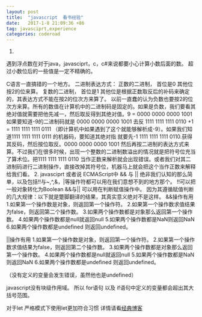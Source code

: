```yaml
---
layout: post
title:  "javascript  看书经验"
date:   2017-1-8 21:09:36 +86
tag: javasciprt,experience
categories: coderoad
---
```

1.
遇到浮点数在对于java，javasciprt，c，c#来说都要小心计算小数后面的数。
超过小数位后的一些值是一定不精确的。


C语言一直搞错的一个地方。
二进制表达方式：
正数的二进制， 首位是0 其他位按2的位来算。
复数的二进制， 首位是1 其他位是根据正数取反后的补码来确定的，其表达方式不能在按2的位次方来算了。 以前一直蠢的认为负数也要按2的位次方来算。所有的数值在计算机中的二进制码是固定的。如果是负数，我们要看其绝对值就需要把他先减一，然后取反得到其绝对值。9 = 0000 0000 0000 1001  如果要知道-9的二进制码就是 0000 0000 0000 1001 去反 1111 1111 1111 0110 +1 = 1111 1111 1111 0111 （即计算机中如果遇到了这个就能够解析成-9）。如果我们知道1111 1111 1111 0111 的机器码，要知道其绝对指 就要先-1 1111 1111 1111 0110.获得其反码，然后按位取反。0000 0000 0000 1001  然后再按二进制的表达方式来算。不过我们在很多时候，出现一个整数的二进制数溢出的情况就是把符号位充当了算术位。把1111 1111 1111 0110 当作正数来解析就会出现错误。或者我们对其二进制码进行二进制操作，直接改掉其符号位，机器马上就会把这个当作正数来解释给我们看。
2.
javasciprt 或者说 ECMAScript中 && 与 || 绝非我们认知的那么简单，以及包括!!与~,^,&，|等操作符都可以用在我们意想不到的地方那个。
 !!可以把一般对象转化为Boolean
 &&与|| 可以用在判断赋值操作中。
 因为其遵循赋值判断的几大规律：以下就是蹩脚翻译的结果，其真实意义绝对不是这样。
 &&操作有用
 1.如果第一个操作数是对象，则返回第一个操作符。
 2.如果第一个操作数求值结果为false，则返回第二个操作数。
 3.如果两个操作数都是对象那么返回第一个操作数。
 4.如果两个操作数都是null就返回null
 5.如果两个操作数都是NaN则返回NaN
 6.如果两个操作数都是undefined 则返回undefined。

 ||操作有用
 1.如果第一个操作数是对象，则返回第一个操作符。
 2.如果第一个操作数求值结果为false，则返回第二个操作数。
 3.如果两个操作数都是对象那么返回第一个操作数。
 4.如果两个操作数都是null就返回null
 5.如果两个操作数都是NaN则返回NaN
 6.如果两个操作数都是undefined 则返回undefined。

 （没有定义的变量会发生错误，虽然他也是undefined）


 javascript没有块级作用域。
 所以 for语句 以及 if语句中定义的变量都会超出其大括号范围。

 对于let 严格模式下使用let更加符合习惯
 详情请看[经典博客](http://blog.csdn.net/nfer_zhuang/article/details/48781671,"csdn")
